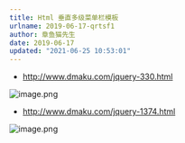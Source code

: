 ```yaml
---
title: Html 垂直多级菜单栏模板
urlname: 2019-06-17-qrtsf1
author: 章鱼猫先生
date: 2019-06-17
updated: "2021-06-25 10:53:01"
---
```


- <http://www.dmaku.com/jquery-330.html>

![image.png](https://shub.weiyan.tech/yuque/elog-cookbook-img/Fv-xDqr1Xd2JR81tHO0gLR6f2lTf.png)

- <http://www.dmaku.com/jquery-1374.html>

![image.png](https://shub.weiyan.tech/yuque/elog-cookbook-img/FndIUvdmMpCQUVpCQFDt0L2wE9YS.png)
